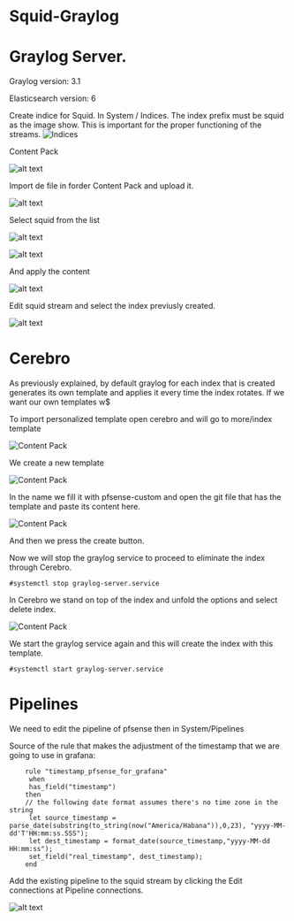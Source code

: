 # Squid-Graylog
# Graylog Server.

Graylog version: 3.1

Elasticsearch version: 6

Create indice for Squid. In System / Indices. The index prefix must be squid as the image show.
This is important for the proper functioning of the streams.
![Indices](https://devopstales.github.io/img/include/squid_pfsense1.png)

Content Pack

![alt text](https://devopstales.github.io/img/include/squid_pfsense2.png)

Import de file in forder Content Pack and upload it.

![alt text](https://devopstales.github.io/img/include/squid_pfsense3.png)

Select squid from the list

![alt text](https://devopstales.github.io/img/include/squid_pfsense4.png)

![alt text](https://devopstales.github.io/img/include/squid_pfsense5.png)

And apply the content

![alt text](https://devopstales.github.io/img/include/squid_pfsense6.png)

Edit squid stream and select the index previusly created.

![alt text](https://devopstales.github.io/img/include/squid_pfsense7.png)

# Cerebro

As previously explained, by default graylog for each index that is created generates its own template and applies it every time the index rotates. If we want our own templates w$

To import personalized template open cerebro and will go to more/index template

![Content Pack](https://devopstales.github.io/img/include/More-Cerebro.png)

We create a new template

![Content Pack](https://devopstales.github.io/img/include/cerebro_template.png)

In the name we fill it with pfsense-custom and open the git file that has the template and paste its content here.

![Content Pack](https://devopstales.github.io/img/include/Pfsense_Custom_template.png)

And then we press the create button.

Now we will stop the graylog service to proceed to eliminate the index through Cerebro.

`#systemctl stop graylog-server.service`

In Cerebro we stand on top of the index and unfold the options and select delete index.

![Content Pack](https://devopstales.github.io/img/include/Delete-index-pfsense.png)

We start the graylog service again and this will create the index with this template.

`#systemctl start graylog-server.service`

# Pipelines

We need to edit the pipeline of pfsense then in System/Pipelines

Source of the rule that makes the adjustment of the timestamp that we are going to use in grafana:

```
    rule "timestamp_pfsense_for_grafana"
     when
     has_field("timestamp")
    then
    // the following date format assumes there's no time zone in the string
     let source_timestamp = parse_date(substring(to_string(now("America/Habana")),0,23), "yyyy-MM-dd'T'HH:mm:ss.SSS");
     let dest_timestamp = format_date(source_timestamp,"yyyy-MM-dd HH:mm:ss");
     set_field("real_timestamp", dest_timestamp);
    end
```

Add the existing pipeline to the squid stream by clicking the Edit connections at Pipeline connections.

![alt text](https://devopstales.github.io/img/include/squid_pfsense8.png)
